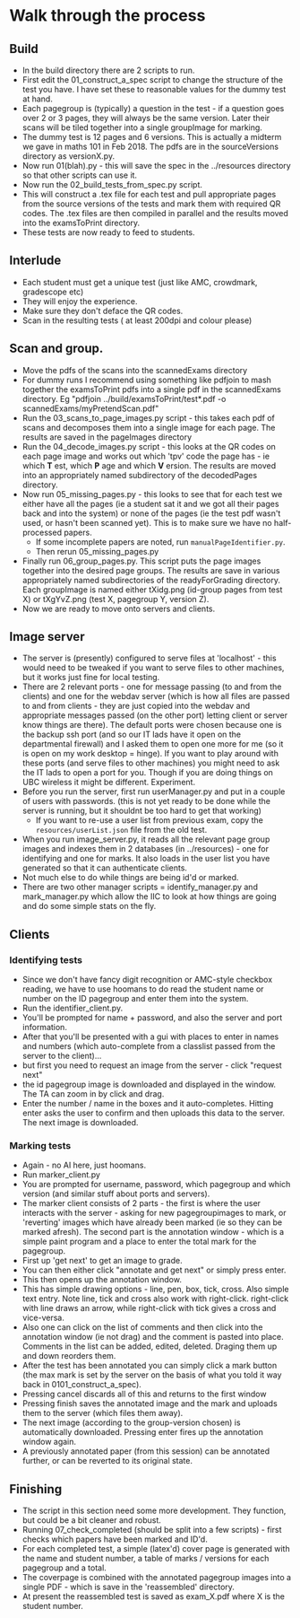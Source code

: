 <!--
__author__ = "Andrew Rechnitzer"
__copyright__ = "Copyright (C) 2018 Andrew Rechnitzer"
__license__ = "GFDL"
 -->

# Walk through the process

## Build
* In the build directory there are 2 scripts to run.
* First edit the 01_construct_a_spec script to change the structure of the test you have. I have set these to reasonable values for the dummy test at hand.
* Each pagegroup is (typically) a question in the test - if a question goes over 2 or 3 pages, they will always be the same version. Later their scans will be tiled together into a single groupImage for marking.
* The dummy test is 12 pages and 6 versions. This is actually a midterm we gave in maths 101 in Feb 2018. The pdfs are in the sourceVersions directory as versionX.py.
* Now run 01(blah).py  - this will save the spec in the ../resources directory so that other scripts can use it.
* Now run the 02_build_tests_from_spec.py script.
* This will construct a .tex file for each test and pull appropriate pages from the source versions of the tests and mark them with required QR codes. The .tex files are then compiled in parallel and the results moved into the examsToPrint directory.
* These tests are now ready to feed to students.

## Interlude
* Each student must get a unique test (just like AMC, crowdmark, gradescope etc)
* They will enjoy the experience.
* Make sure they don't deface the QR codes.
* Scan in the resulting tests ( at least 200dpi and colour please)

## Scan and group.
* Move the pdfs of the scans into the scannedExams directory
* For dummy runs I recommend using something like pdfjoin to mash together the examsToPrint pdfs into a single pdf in the scannedExams directory. Eg "pdfjoin ../build/examsToPrint/test*.pdf -o scannedExams/myPretendScan.pdf"
* Run the 03_scans_to_page_images.py script - this takes each pdf of scans and decomposes them into a single image for each page. The results are saved in the pageImages directory
* Run the 04_decode_images.py script - this looks at the QR codes on each page image and works out which 'tpv' code the page has - ie which **T** est, which **P** age and which **V** ersion. The results are moved into an appropriately named subdirectory of the decodedPages directory.
* Now run 05_missing_pages.py - this looks to see that for each test we either have all the pages (ie a student sat it and we got all their pages back and into the system) or none of the pages (ie the test pdf wasn't used, or hasn't been scanned yet). This is to make sure we have no half-processed papers.
  * If some incomplete papers are noted, run `manualPageIdentifier.py`.
  * Then rerun 05_missing_pages.py
* Finally run 06_group_pages.py. This script puts the page images together into the desired page groups. The results are save in various appropriately named subdirectories of the readyForGrading directory. Each groupImage is named either tXidg.png (id-group pages from test X) or tXgYvZ.png (test X, pagegroup Y, version Z).
* Now we are ready to move onto servers and clients.

## Image server
* The server is (presently) configured to serve files at 'localhost' - this would need to be tweaked if you want to serve files to other machines, but it works just fine for local testing.
* There are 2 relevant ports - one for message passing (to and from the clients) and one for the webdav server (which is how all files are passed to and from clients - they are just copied into the webdav and appropriate messages passed (on the other port) letting client or server know things are there). The default ports were chosen because one is the backup ssh port (and so our IT lads have it open on the departmental firewall) and I asked them to open one more for me (so it is open on my work desktop = hinge). If you want to play around with these ports (and serve files to other machines) you might need to ask the IT lads to open a port for you. Though if you are doing things on UBC wireless it might be different. Experiment.
* Before you run the server, first run userManager.py and put in a couple of users with passwords. (this is not yet ready to be done while the server is running, but it shouldnt be too hard to get that working)
    - If you want to re-use a user list from previous exam, copy
      the `resources/userList.json` file from the old test.
* When you run image_server.py, it reads all the relevant page group images and indexes them in 2 databases (in ../resources) - one for identifying and one for marks. It also loads in the user list you have generated so that it can authenticate clients.
* Not much else to do while things are being id'd or marked.
* There are two other manager scripts = identify_manager.py and mark_manager.py which allow the IIC to look at how things are going and do some simple stats on the fly.

## Clients
### Identifying tests
* Since we don't have fancy digit recognition or AMC-style checkbox reading, we have to use hoomans to do read the student name or number on the ID pagegroup and enter them into the system.
* Run the identifier_client.py.
* You'll be prompted for name + password, and also the server and port information.
* After that you'll be presented with a gui with places to enter in names and numbers (which auto-complete from a classlist passed from the server to the client)...
* but first you need to request an image from the server - click "request next"
* the id pagegroup image is downloaded and displayed in the window. The TA can zoom in by click and drag.
* Enter the number / name in the boxes and it auto-completes. Hitting enter asks the user to confirm and then uploads this data to the server. The next image is downloaded.

### Marking tests
* Again - no AI here, just hoomans.
* Run marker_client.py
* You are prompted for username, password, which pagegroup and which version (and similar stuff about ports and servers).
* The marker client consists of 2 parts - the first is where the user interacts with the server - asking for new pagegroupimages to mark, or 'reverting' images which have already been marked (ie so they can be marked afresh). The second part is the annotation window - which is a simple paint program and a place to enter the total mark for the pagegroup.
* First up 'get next' to get an image to grade.
* You can then either click "annotate and get next" or simply press enter.
* This then opens up the annotation window.
* This has simple drawing options - line, pen, box, tick, cross. Also simple text entry. Note line, tick and cross also work with right-click. right-click with line draws an arrow, while right-click with tick gives a cross and vice-versa.
* Also one can click on the list of comments and then click into the annotation window (ie not drag) and the comment is pasted into place. Comments in the list can be added, edited, deleted. Draging them up and down reorders them.
* After the test has been annotated you can simply click a mark button (the max mark is set by the server on the basis of what you told it way back in 0101_construct_a_spec).
* Pressing cancel discards all of this and returns to the first window
* Pressing finish saves the annotated image and the mark and uploads them to the server (which files them away).
* The next image (according to the group-version chosen) is automatically downloaded. Pressing enter fires up the annotation window again.
* A previously annotated paper (from this session) can be annotated further, or can be reverted to its original state.

## Finishing
* The script in this section need some more development. They function, but could be a bit cleaner and robust.
* Running 07_check_completed (should be split into a few scripts) - first checks which papers have been marked and ID'd.
* For each completed test, a simple (latex'd) cover page is generated with the name and student number, a table of marks / versions for each pagegroup and a total.
* The coverpage is combined with the annotated pagegroup images into a single PDF - which is save in the 'reassembled' directory.
* At present the reassembled test is saved as exam_X.pdf where X is the student number.
